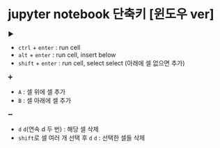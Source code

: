 # jupyter notebook 단축키 [윈도우 ver]

▶
* `ctrl` + `enter` : run cell
* `alt` + `enter` : run cell, insert below
* `shift` + `enter` : run cell, select select (아래에 셀 없으면 추가)

➕
* `A` : 셀 위에 셀 추가
* `B` : 셀 아래에 셀 추가

➖
* `d` `d`(연속 d 두 번) : 해당 셀 삭제  
* `shift`로 셀 여러 개 선택 후 `d` `d` : 선택한 셀들 삭제
